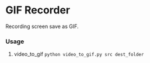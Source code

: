 # GIF Recorder
Recording screen save as GIF.

### Usage
1. video_to_gif 
    ```python video_to_gif.py src dest_folder```

